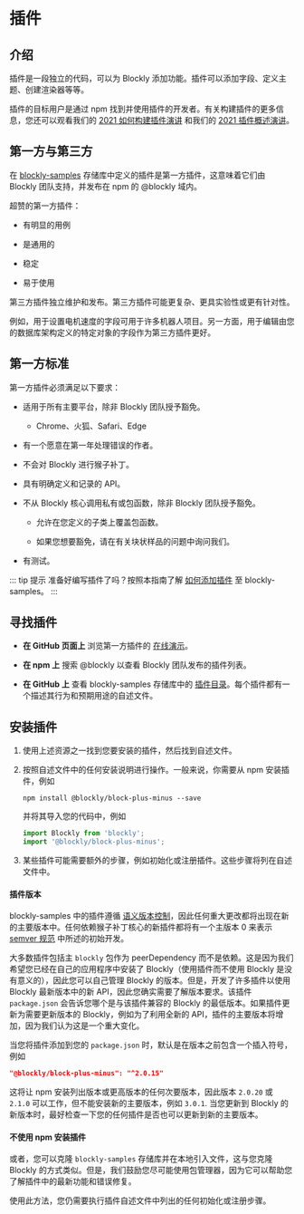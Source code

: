 <!--
 * @Date: 2021-04-07 16:05:21
 * @LastEditors: tortorse
 * @LastEditTime: 2021-10-18 13:24:16
 * @FilePath: \blockly-document-chinese\docs\guides\plugins\overview.md
-->
# 插件

## 介绍

插件是一段独立的代码，可以为 Blockly 添加功能。插件可以添加字段、定义主题、创建渲染器等等。

插件的目标用户是通过 npm 找到并使用插件的开发者。有关构建插件的更多信息，您还可以观看我们的 [2021 如何构建插件演讲](https://www.youtube.com/watch?v=cZlZrTk2aQU&list=PLSIUOFhnxEiCjoIwJ0jAdwpTZET73CK7d&index=7) 和我们的 [2021 插件概述演讲](https://www.youtube.com/watch?v=rg-V0w7UZFc&list=PLSIUOFhnxEiCjoIwJ0jAdwpTZET73CK7d&index=3)。

## 第一方与第三方

在 [blockly-samples](https://github.com/google/blockly-samples) 存储库中定义的插件是第一方插件，这意味着它们由 Blockly 团队支持，并发布在 npm 的 @blockly 域内。

超赞的第一方插件：

- 有明显的用例

- 是通用的

- 稳定

- 易于使用

第三方插件独立维护和发布。第三方插件可能更复杂、更具实验性或更有针对性。

例如，用于设置电机速度的字段可用于许多机器人项目。另一方面，用于编辑由您的数据库架构定义的特定对象的字段作为第三方插件更好。

## 第一方标准

第一方插件必须满足以下要求：

- 适用于所有主要平台，除非 Blockly 团队授予豁免。

  - Chrome、火狐、Safari、Edge

- 有一个愿意在第一年处理错误的作者。

- 不会对 Blockly 进行猴子补丁。

- 具有明确定义和记录的 API。

- 不从 Blockly 核心调用私有或包函数，除非 Blockly 团队授予豁免。
  
  - 允许在您定义的子类上覆盖包函数。

  - 如果您想要豁免，请在有关块状样品的问题中询问我们。

- 有测试。

::: tip 提示
准备好编写插件了吗？按照本指南了解 [如何添加插件](/guides/plugins/modify/contribute/add_a_plugin.html) 至 blockly-samples。
:::

## 寻找插件
- **在 GitHub 页面上** 浏览第一方插件的 [在线演示](https://google.github.io/blockly-samples/)。

- **在 npm 上** 搜索 @blockly 以查看 Blockly 团队发布的插件列表。

- **在 GitHub 上** 查看 blockly-samples 存储库中的 [插件目录](https://github.com/google/blockly-samples/tree/master/plugins)。每个插件都有一个描述其行为和预期用途的自述文件。

## 安装插件

1. 使用上述资源之一找到您要安装的插件，然后找到自述文件。

2. 按照自述文件中的任何安装说明进行操作。一般来说，你需要从 npm 安装插件，例如

    ```shell
    npm install @blockly/block-plus-minus --save
    ```

    并将其导入您的代码中，例如

    ```javascript
    import Blockly from 'blockly';
    import '@blockly/block-plus-minus';
    ```
3. 某些插件可能需要额外的步骤，例如初始化或注册插件。这些步骤将列在自述文件中。

#### 插件版本

blockly-samples 中的插件遵循 [语义版本控制](https://www.semver.org)，因此任何重大更改都将出现在新的主要版本中。任何依赖猴子补丁核心的新插件都将有一个主版本 0 来表示 [semver 规范](https://semver.org/#spec-item-4) 中所述的初始开发。

大多数插件包括主 `blockly` 包作为 peerDependency 而不是依赖。这是因为我们希望您已经在自己的应用程序中安装了 Blockly（使用插件而不使用 Blockly 是没有意义的），因此您可以自己管理 Blockly 的版本。但是，开发了许多插件以使用 Blockly 最新版本中的新 API，因此您确实需要了解版本要求。该插件 `package.json` 会告诉您哪个是与该插件兼容的 Blockly 的最低版本。如果插件更新为需要更新版本的 Blockly，例如为了利用全新的 API，插件的主要版本将增加，因为我们认为这是一个重大变化。

当您将插件添加到您的 `package.json` 时，默认是在版本之前包含一个插入符号，例如

```json
"@blockly/block-plus-minus": "^2.0.15"
```

这将让 npm 安装列出版本或更高版本的任何次要版本，因此版本 `2.0.20` 或 `2.1.0` 可以工作，但不能安装新的主要版本，例如 `3.0.1`. 当您更新到 Blockly 的新版本时，最好检查一下您的任何插件是否也可以更新到新的主要版本。

#### 不使用 npm 安装插件

或者，您可以克隆 `blockly-samples` 存储库并在本地引入文件，这与您克隆 Blockly 的方式类似。但是，我们鼓励您尽可能使用包管理器，因为它可以帮助您了解插件中的最新功能和错误修复。

使用此方法，您仍需要执行插件自述文件中列出的任何初始化或注册步骤。